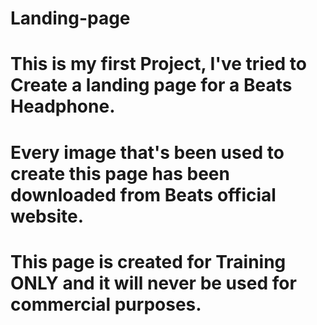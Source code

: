 # Landing-page

# This is my first Project, I've tried to Create a landing page for a Beats Headphone.

# Every image that's been used to create this page has been downloaded from Beats official website.

# This page is created for Training ONLY and it will never be used for commercial purposes. 
